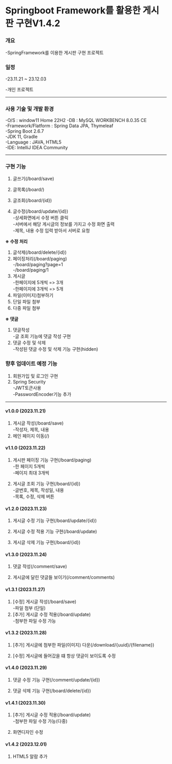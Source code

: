 Springboot Framework를 활용한 게시판 구현V1.4.2
===
### 개요
-SpringFramework를 이용한 게시판 구현 프로젝트  
### 일정  
 -23.11.21 ~ 23.12.03
 
 -개인 프로젝트  
- - - - - - - - -
### 사용 기술 및 개발 환경
-O/S : window11 Home 22H2
-DB : MySQL WORKBENCH 8.0.35 CE   
-Framework/Flatform : Spring Data JPA, Thymeleaf  
-Spring Boot 2.6.7  
-JDK 11, Gradle   
-Language : JAVA, HTML5   
-IDE: IntelliJ IDEA Community
- - - - - - - - - - - - - -
### 구현 기능
1. 글쓰기(/board/save)
2. 글목록(/board/)
3. 글조회(/board/{id})

4. 글수정(/board/update/{id})  
      -상세화면에서 수정 버튼 클릭  
      -서버에서 해당 게시글의 정보를 가지고 수정 화면 출력  
      -제목, 내용 수정 입력 받아서 서버로 요청  

__※ 수정 처리__    
1. 글삭제(/board/delete/{id})
2. 페이징처리(/board/paging)   
  -/board/paging?page=1   
  -/board/paging/1
3. 게시글    
 -한페이지에 5개씩 => 3개   
 -한페이지에 3개씩 => 5개
4. 파일(이미지)첨부하기
5. 단일 파일 첨부
6. 다중 파일 첨부

__※ 댓글__
 1. 댓글작성  
  -글 조회 기능에 댓글 작성 구현
 2. 댓글 수정 및 삭제  
-작성된 댓글 수정 및 삭제 기능 구현(hidden)


###  향후 업데이트 예정 기능

1. 회원가입 및 로그인 구현
2. Spring Security    
 -JWT토큰사용   
 -PasswordEncoder기능 추가

 - - - - - - - - - - - - - -


#### v1.0.0 (2023.11.21)
1. 게시글 작성(/board/save)  
  -작성자, 제목, 내용
2. 메인 페이지 이동(/)


#### v1.1.0 (2023.11.22)
 1. 게시판 페이징 기능 구현(/board/paging)  
   -한 페이지 5개씩     
   -페이지 최대 3개씩

 2. 게시글 조회 기능 구현(/board/{id})   
-글번호, 제목, 작성일, 내용   
-목록, 수정, 삭제 버튼

#### v1.2.0 (2023.11.23)

1. 게시글 수정 기능 구현(/board/update/{id})

2. 게시글 수정 적용 기능 구현(/board/update)

3. 게시글 삭제 기능 구현(/board/{id})

#### v1.3.0 (2023.11.24)
1. 댓글 작성(/comment/save)

2. 게시글에 달린 댓글들 보이기(/comment/comments)

#### v1.3.1 (2023.11.27)
1. [수정] 게시글 작성(/board/save)   
  -파일 첨부 (단일)
2. [추가] 게시글 수정 적용(/board/update)     
  -첨부한 파일 수정 가능

#### v1.3.2 (2023.11.28)
1. [추가] 게시글에 첨부한 파일(이미지) 다운(/download/{uuid}/{filename})

2. [수정] 게시글에 들어갔을 떄 항상 댓글이 보이도록 수정

#### v1.4.0 (2023.11.29)
1. 댓글 수정 기능 구현(/comment/update/{id})

2. 댓글 삭제 기능 구현(/board/delete/{id})

#### v1.4.1 (2023.11.30)
 1. [추가] 게시글 수정 적용(/board/update)   
-첨부한 파일 수정 가능(다중)

2. 화면디자인 수정

#### v1.4.2 (2023.12.01)    
1. HTML5 알람 추가
